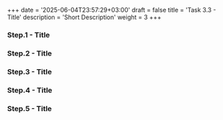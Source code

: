 +++
date = '2025-06-04T23:57:29+03:00'
draft = false
title = 'Task 3.3 - Title'
description = 'Short Description'
weight = 3
+++


### Step.1 - Title

### Step.2 - Title

### Step.3 - Title

### Step.4 - Title

### Step.5 - Title
